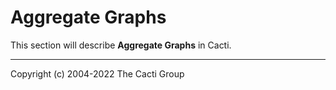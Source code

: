 # Aggregate Graphs

This section will describe **Aggregate Graphs** in Cacti.

---
<copy>Copyright (c) 2004-2022 The Cacti Group</copy>
